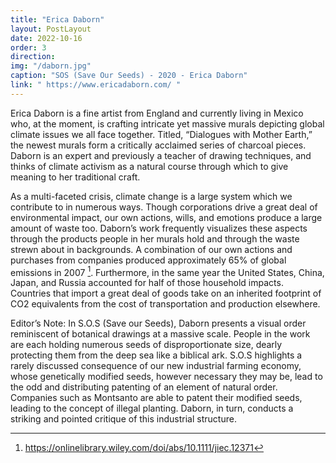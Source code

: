 ```yaml
---
title: "Erica Daborn"
layout: PostLayout
date: 2022-10-16
order: 3
direction:
img: "/daborn.jpg"
caption: "SOS (Save Our Seeds) - 2020 - Erica Daborn"
link: " https://www.ericadaborn.com/ "
---
```


Erica Daborn is a fine artist from England and currently living in Mexico who, at the moment, is crafting intricate yet massive murals depicting global climate issues we all face together. Titled, “Dialogues with Mother Earth,” the newest murals form a critically acclaimed series of charcoal pieces. Daborn is an expert and previously a teacher of drawing techniques, and thinks of climate activism as a natural course through which to give meaning to her traditional craft.

As a multi-faceted crisis, climate change is a large system which we contribute to in numerous ways. Though corporations drive a great deal of environmental impact, our own actions, wills, and emotions produce a large amount of waste too. Daborn’s work frequently visualizes these aspects through the products people in her murals hold and through the waste strewn about in backgrounds. A combination of our own actions and purchases from companies produced approximately 65% of global emissions in 2007 [^1]. Furthermore, in the same year the United States, China, Japan, and Russia accounted for half of those household impacts. Countries that import a great deal of goods take on an inherited footprint of CO2 equivalents from the cost of transportation and production elsewhere.

Editor’s Note: In S.O.S (Save our Seeds), Daborn presents a visual order reminiscent of botanical drawings at a massive scale. People in the work are each holding numerous seeds of disproportionate size, dearly protecting them from the deep sea like a biblical ark. S.O.S highlights a rarely discussed consequence of our new industrial farming economy, whose genetically modified seeds, however necessary they may be, lead to the odd and distributing patenting of an element of natural order. Companies such as Montsanto are able to patent their modified seeds, leading to the concept of illegal planting. Daborn, in turn, conducts a striking and pointed critique of this industrial structure. 

[^1]: <https://onlinelibrary.wiley.com/doi/abs/10.1111/jiec.12371>